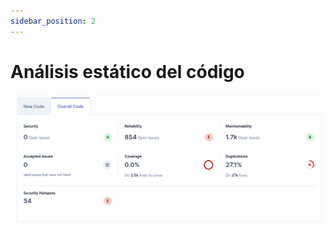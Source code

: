 ```yaml
---
sidebar_position: 2
---
```


# Análisis estático del código

![Dependencies Diagram](./img/static.png)
